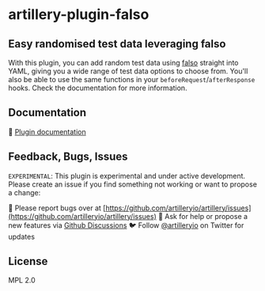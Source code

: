 # artillery-plugin-falso

## Easy randomised test data leveraging falso

With this plugin, you can add random test data using [falso](https://ngneat.github.io/falso/docs) straight into YAML, giving you a wide range of test data options to choose from. You'll also be able to use the same functions in your `beforeRequest`/`afterResponse` hooks. Check the documentation for more information.

## Documentation

📖 [Plugin documentation](https://www.artillery.io/docs/reference/extensions/falso)

## Feedback, Bugs, Issues
`EXPERIMENTAL`: This plugin is experimental and under active development. Please create an issue if you find something not working or want to propose a change:

🐞 Please report bugs over at [https://github.com/artilleryio/artillery/issues](https://github.com/artilleryio/artillery/issues)
💬 Ask for help or propose a new features via [Github Discussions](https://github.com/artilleryio/artillery/discussions)
🐦 Follow [@artilleryio](https://twitter.com/intent/follow?original_referer=https%3A%2F%2Fartillery.io%2F&ref_src=twsrc%5Etfw&region=follow_link&screen_name=artilleryio&tw_p=followbutton) on Twitter for updates

## License

MPL 2.0
